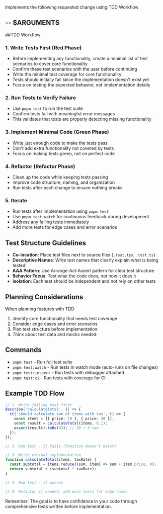 Implements the following requested change using TDD Workflow

--
$ARGUMENTS
---

##TDD Workflow

### 1. Write Tests First (Red Phase)
- Before implementing any functionality, create a minimal list of test scenarios to cover core functionality
- Confirm these test scenarios with the user before continuing
- Write the minimal test coverage for core functionality
- Tests should initially fail since the implementation doesn't exist yet
- Focus on testing the expected behavior, not implementation details

### 2. Run Tests to Verify Failure
- Use `pnpm test` to run the test suite
- Confirm tests fail with meaningful error messages
- This validates that tests are properly detecting missing functionality

### 3. Implement Minimal Code (Green Phase)
- Write just enough code to make the tests pass
- Don't add extra functionality not covered by tests
- Focus on making tests green, not on perfect code

### 4. Refactor (Refactor Phase)
- Clean up the code while keeping tests passing
- Improve code structure, naming, and organization
- Run tests after each change to ensure nothing breaks

### 5. Iterate
- Run tests after implementation using `pnpm test`
- Use `pnpm test:watch` for continuous feedback during development
- Address any failing tests immediately
- Add more tests for edge cases and error scenarios

## Test Structure Guidelines

- **Co-location**: Place test files next to source files (`.test.tsx`, `.test.ts`)
- **Descriptive Names**: Write test names that clearly explain what is being tested
- **AAA Pattern**: Use Arrange-Act-Assert pattern for clear test structure
- **Behavior Focus**: Test what the code does, not how it does it
- **Isolation**: Each test should be independent and not rely on other tests

## Planning Considerations

When planning features with TDD:
1. Identify core functionality that needs test coverage
2. Consider edge cases and error scenarios
3. Plan test structure before implementation
4. Think about test data and mocks needed

## Commands

- `pnpm test` - Run full test suite
- `pnpm test:watch` - Run tests in watch mode (auto-runs on file changes)
- `pnpm test:inspect` - Run tests with debugger attached
- `pnpm test:ci` - Run tests with coverage for CI

## Example TDD Flow

```typescript
// 1. Write failing test first
describe('calculateTotal', () => {
  it('should calculate sum of items with tax', () => {
    const items = [{ price: 10 }, { price: 20 }];
    const result = calculateTotal(items, 0.1);
    expect(result).toBe(33); // 30 + 3 tax
  });
});

// 2. Run test - it fails (function doesn't exist)

// 3. Write minimal implementation
function calculateTotal(items, taxRate) {
  const subtotal = items.reduce((sum, item) => sum + item.price, 0);
  return subtotal + (subtotal * taxRate);
}

// 4. Run test - it passes

// 5. Refactor if needed, add more tests for edge cases
```

Remember: The goal is to have confidence in your code through comprehensive tests written before implementation.
